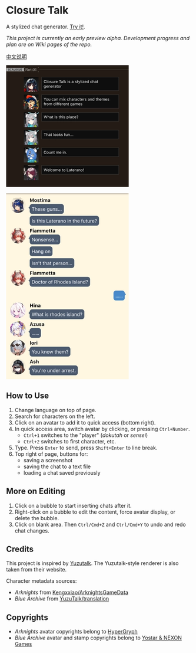 # Closure Talk

A stylized chat generator. [Try it!](https://closuretalk.github.io).

_This project is currently an early preview alpha. Development progress and plan are on Wiki pages of the repo._

[中文说明](README.CN.md)

![](readme/t1-en.webp)

![](readme/t2-en.webp)

## How to Use

1. Change language on top of page.
1. Search for characters on the left.
1. Click on an avatar to add it to quick access (bottom right).
1. In quick access area, switch avatar by clicking, or pressing `Ctrl+Number`.
    - `Ctrl+1` switches to the "player" (_dokutah_ or _sensei_)
    - `Ctrl+2` switches to first character, etc.
1. Type. Press `Enter` to send, press `Shift+Enter` to line break.
1. Top right of page, buttons for:
    - saving a screenshot
    - saving the chat to a text file
    - loading a chat saved previously

## More on Editing

1. Click on a bubble to start inserting chats after it.
1. Right-click on a bubble to edit the content, force avatar display, or delete the bubble.
1. Click on blank area. Then `Ctrl/Cmd+Z` and `Ctrl/Cmd+Y` to undo and redo chat changes.

## Credits

This project is inspired by [Yuzutalk](https://www.yuzutalk.net). The Yuzutalk-style renderer is also taken from their website.

Character metadata sources:

- _Arknights_ from [Kengxxiao/ArknightsGameData](https://github.com/Kengxxiao/ArknightsGameData)
- _Blue Archive_ from [YuzuTalk/translation](https://github.com/YuzuTalk/translation)

## Copyrights

- _Arknights_ avatar copyrights belong to [HyperGryph](https://ak.hypergryph.com)
- _Blue Archive_ avatar and stamp copyrights belong to [Yostar & NEXON Games](https://bluearchive.jp)
